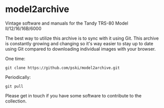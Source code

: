 # model2archive

Vintage software and manuals for the Tandy TRS-80 Model II/12/16/16B/6000

The best way to utilize this archive is to sync with it using Git.  This archive is constantly growing and changing so it's way easier to stay up to date using Git compared to downloading individual images with your browser.

One time:

	git clone https://github.com/pski/model2archive.git

Periodically:

	git pull

Please get in touch if you have some software to contribute to the collection.

